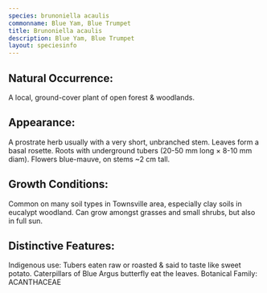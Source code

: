 ```yaml
---
species: brunoniella acaulis
commonname: Blue Yam, Blue Trumpet
title: Brunoniella acaulis
description: Blue Yam, Blue Trumpet
layout: speciesinfo
---
```


## Natural Occurrence:
A local, ground-cover plant of open forest & woodlands.

## Appearance:
A prostrate herb usually with a very short, unbranched stem. Leaves
form a basal rosette. Roots with underground tubers (20-50 mm
long × 8-10 mm diam). Flowers blue-mauve, on stems ~2 cm tall.

## Growth Conditions:
Common on many soil types in Townsville area, especially
clay soils in eucalypt woodland. Can grow amongst
grasses and small shrubs, but also in full sun.

## Distinctive Features:
Indigenous use: Tubers eaten raw or roasted
& said to taste like sweet potato. Caterpillars
of Blue Argus butterfly eat the leaves.
Botanical Family: ACANTHACEAE
